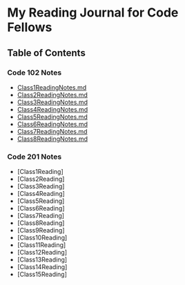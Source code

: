 # My Reading Journal for Code Fellows

## Table of Contents

### Code 102 Notes

* [Class1ReadingNotes.md](102/Class1ReadingNotes.md)
* [Class2ReadingNotes.md](102/Class2ReadingNotes.md)
* [Class3ReadingNotes.md](102/Class3ReadingNotes.md)
* [Class4ReadingNotes.md](102/Class4ReadingNotes.md)
* [Class5ReadingNotes.md](102/Class5ReadingNotes.md)
* [Class6ReadingNotes.md](102/Class6ReadingNotes.md)
* [Class7ReadingNotes.md](102/Class7ReadingNotes.md)
* [Class8ReadingNotes.md](102/Class8ReadingNotes.md)

### Code 201 Notes

* [Class1Reading]
* [Class2Reading]
* [Class3Reading]
* [Class4Reading]
* [Class5Reading]
* [Class6Reading]
* [Class7Reading]
* [Class8Reading]
* [Class9Reading]
* [Class10Reading]
* [Class11Reading]
* [Class12Reading]
* [Class13Reading]
* [Class14Reading]
* [Class15Reading]
